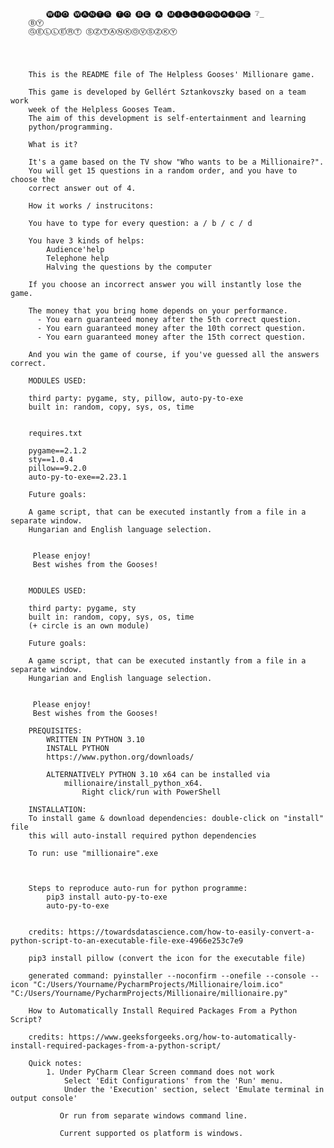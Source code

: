 			🅦̲🅗̲🅞̲ 🅦̲🅐̲🅝̲🅣̲🅢̲ 🅣̲🅞̲ 🅑̲🅔̲ 🅐̲ 🅜̲🅘̲🅛̲🅛̲🅘̲🅞̲🅝̲🅐̲🅘̲🅡̲🅔̲ ❔̲ 
		ⒷⓎ
		ⒼⒺⓁⓁⒺ́ⓇⓉ ⓈⓏⓉⒶⓃⓀⓄⓋⓈⓏⓀⓎ

 


		This is the README file of The Helpless Gooses' Millionare game.

		This game is developed by Gellért Sztankovszky based on a team work 
		week of the Helpless Gooses Team.
		The aim of this development is self-entertainment and learning 
		python/programming.

		What is it?

		It's a game based on the TV show "Who wants to be a Millionaire?".
		You will get 15 questions in a random order, and you have to choose the 
		correct answer out of 4.

		How it works / instrucitons:

		You have to type for every question: a / b / c / d

		You have 3 kinds of helps:
			Audience'help
			Telephone help
			Halving the questions by the computer
		 
		If you choose an incorrect answer you will instantly lose the game.

		The money that you bring home depends on your performance.
		  - You earn guaranteed money after the 5th correct question.
		  - You earn guaranteed money after the 10th correct question.
		  - You earn guaranteed money after the 15th correct question.
		 
		And you win the game of course, if you've guessed all the answers correct.

		MODULES USED:

		third party: pygame, sty, pillow, auto-py-to-exe
		built in: random, copy, sys, os, time


		requires.txt 
		
		pygame==2.1.2
		sty==1.0.4
		pillow==9.2.0
		auto-py-to-exe==2.23.1
		
		Future goals:

		A game script, that can be executed instantly from a file in a separate window.
		Hungarian and English language selection.


		 Please enjoy!
		 Best wishes from the Gooses!


		MODULES USED:

		third party: pygame, sty
		built in: random, copy, sys, os, time
		(+ circle is an own module) 

		Future goals:

		A game script, that can be executed instantly from a file in a separate window.
		Hungarian and English language selection.


		 Please enjoy!
		 Best wishes from the Gooses!

		PREQUISITES:
			WRITTEN IN PYTHON 3.10
			INSTALL PYTHON
			https://www.python.org/downloads/

			ALTERNATIVELY PYTHON 3.10 x64 can be installed via
				millionaire/install_python_x64.
					Right click/run with PowerShell

		INSTALLATION:
		To install game & download dependencies: double-click on "install" file
		this will auto-install required python dependencies

		To run: use "millionaire".exe



		Steps to reproduce auto-run for python programme:
			pip3 install auto-py-to-exe
			auto-py-to-exe


		credits: https://towardsdatascience.com/how-to-easily-convert-a-python-script-to-an-executable-file-exe-4966e253c7e9

		pip3 install pillow (convert the icon for the executable file)

		generated command: pyinstaller --noconfirm --onefile --console --icon "C:/Users/Yourname/PycharmProjects/Millionaire/loim.ico"  "C:/Users/Yourname/PycharmProjects/Millionaire/millionaire.py"

		How to Automatically Install Required Packages From a Python Script?	

		credits: https://www.geeksforgeeks.org/how-to-automatically-install-required-packages-from-a-python-script/

		Quick notes:
			1. Under PyCharm Clear Screen command does not work 
			    Select 'Edit Configurations' from the 'Run' menu.
			    Under the 'Execution' section, select 'Emulate terminal in output console'

			   Or run from separate windows command line.

			   Current supported os platform is windows.
